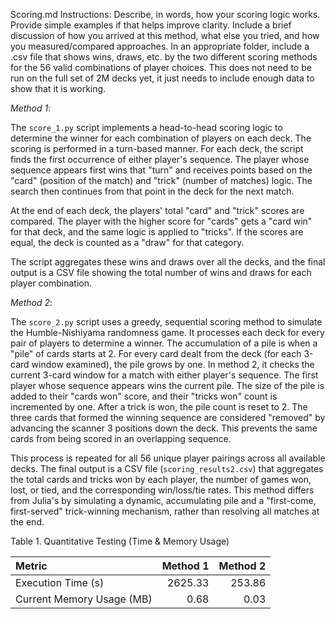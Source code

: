 Scoring.md Instructions: Describe, in words, how your scoring logic works. Provide simple examples if that helps improve clarity. Include a brief discussion of how you arrived at this method, what else you tried, and how you measured/compared approaches.
In an appropriate folder, include a .csv file that shows wins, draws, etc. by the two different scoring methods for the 56 valid combinations of player choices. This does not need to be run on the full set of 2M decks yet, it just needs to include enough data to show that it is working.



*Method 1*:

The `score_1.py` script implements a head-to-head scoring logic to determine the winner for each combination of players on each deck. The scoring is performed in a turn-based manner. For each deck, the script finds the first occurrence of either player's sequence. The player whose sequence appears first wins that "turn" and receives points based on the "card" (position of the match) and "trick" (number of matches) logic. The search then continues from that point in the deck for the next match.

At the end of each deck, the players' total "card" and "trick" scores are compared. The player with the higher score for "cards" gets a "card win" for that deck, and the same logic is applied to "tricks". If the scores are equal, the deck is counted as a "draw" for that category.

The script aggregates these wins and draws over all the decks, and the final output is a CSV file showing the total number of wins and draws for each player combination.


*Method 2*:

The `score_2.py` script uses a greedy, sequential scoring method to simulate the Humble-Nishiyama randomness game. It processes each deck for every pair of players to determine a winner. The accumulation of a pile is when a "pile" of cards starts at 2. For every card dealt from the deck (for each 3-card window examined), the pile grows by one. In method 2, it checks the current 3-card window for a match with either player's sequence. The first player whose sequence appears wins the current pile. The size of the pile is added to their "cards won" score, and their "tricks won" count is incremented by one. After a trick is won, the pile count is reset to 2. The three cards that formed the winning sequence are considered "removed" by advancing the scanner 3 positions down the deck. This prevents the same cards from being scored in an overlapping sequence.

This process is repeated for all 56 unique player pairings across all available decks. The final output is a CSV file (`scoring_results2.csv`) that aggregates the total cards and tricks won by each player, the number of games won, lost, or tied, and the corresponding win/loss/tie rates. This method differs from Julia's by simulating a dynamic, accumulating pile and a "first-come, first-served" trick-winning mechanism, rather than resolving all matches at the end.                     


 Table 1. Quantitative Testing (Time & Memory Usage)

| Metric                     | Method 1 | Method 2 |
|:---------------------------|---------:|---------:|
| Execution Time (s)         | 2625.33 |   253.86 |
| Current Memory Usage (MB)  |     0.68 |     0.03 |

